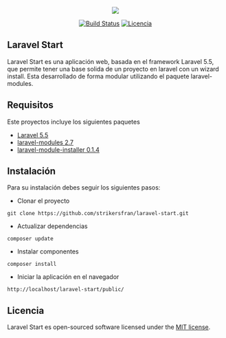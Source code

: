 <p align="center"><img src="https://laravel.com/assets/img/components/logo-laravel.svg"></p>

<p align="center">
<a href="#"><img src="https://travis-ci.org/laravel/framework.svg" alt="Build Status"></a>
<a href="https://packagist.org/packages/laravel/framework"><img src="https://poser.pugx.org/laravel/framework/license.svg" alt="Licencia"></a>
</p>

## Laravel Start

Laravel Start es una aplicación web, basada en el framework Laravel 5.5, que permite tener una base solida de un proyecto en laravel con un wizard install.
Esta desarrollado de forma modular utilizando el paquete laravel-modules.

## Requisitos

Este proyectos incluye los siguientes paquetes

* [Laravel 5.5](https://laravel.com/docs/5.5)
* [laravel-modules 2.7](https://github.com/nWidart/laravel-modules)
* [laravel-module-installer 0.1.4](https://github.com/joshbrw/laravel-module-installer)

## Instalación

Para su instalación debes seguir los siguientes pasos:

* Clonar el proyecto
```
git clone https://github.com/strikersfran/laravel-start.git
```

* Actualizar dependencias
```
composer update
```
* Instalar componentes
```
composer install
```
* Iniciar la aplicación en el navegador 
```
http://localhost/laravel-start/public/
```

## Licencia

Laravel Start es open-sourced software licensed under the [MIT license](https://opensource.org/licenses/MIT).
